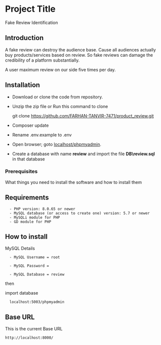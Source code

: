 
# Project Title

Fake Review Identification

## Introduction

A fake review can destroy the audience base. Cause all audiences actually buy products/services based on review. So fake reviews can damage the credibility of a platform substantially.

A user maximum review on our side five times per day. 

## Installation

- Download or clone the code from repository.
- Unzip the zip file or Run this command to clone

    git clone https://github.com/FARHAN-TANVIR-7471/product_review.git

- Composer update
- Rename .env.example to .env
- Open browser; goto [localhost/phpmyadmin](http://localhost/phpmyadmin).
- Create a database with name **review** and import the file **DB\review.sql** in that database

### Prerequisites

What things you need to install the software and how to install them


## Requirements

      - PHP version: 8.0.65 or newer
      - MySQL database (or access to create one) version: 5.7 or newer
      - MySQLi module for PHP
      - GD module for PHP


## How to install        
 
MySQL Details

      - MySQL Username = root
    
      - MySQL Password = 
    
      - MySQL Database = review

then

import database

      localhost:5003/phpmyadmin    
    
    

<!-- ## Rename Some file

    WINDOWS
      - root folder
      - copy index.php.example index.php
      - copy .htaccess.example .htaccess
      - cd public
      - copy index.php.example index.php
      - copy .htaccess.example .htaccess
      - cd config
      - copy app.php.example app.php
      - copy database.php.example database.php -->

## Base URL

This is the current Base URL

    http://localhost:8000/
    
